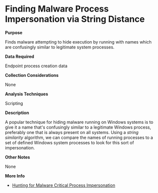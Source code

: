 # Finding Malware Process Impersonation via String Distance

**Purpose**

Finds malware attempting to hide execution by running with names which are confusingly similar to legitimate system processes.

**Data Required**

Endpoint process creation data

**Collection Considerations**

None

**Analysis Techniques**

Scripting

**Description**

A popular technique for hiding malware running on Windows systems is to give it a name that's confusingly similar to a legitimate Windows process, preferably one that is always present on all systems. Using a _string similarity_ algorithm, we can compare the names of running processes to a set of defined Windows system processes to look for this sort of impersonation.

**Other Notes**

None

**More Info**

- [Hunting for Malware Critical Process Impersonation](http://detect-respond.blogspot.com/2016/11/hunting-for-malware-critical-process.html)